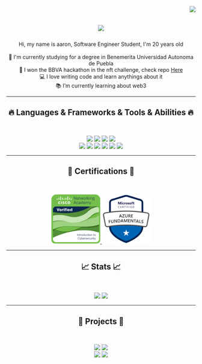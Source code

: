 <img align="right" src="https://visitor-badge.laobi.icu/badge?page_id=rlaaron.rlaaron">

<h1 align="center">
  <a href="https://git.io/typing-svg">
    <img src="https://readme-typing-svg.herokuapp.com/?lines=Hello,+There!+👋;This+is+Aaron....;Nice+to+meet+you!&center=true&size=30">
  </a>
</h1>

<p align="center">
  Hi, my name is aaron, Software Engineer Student, I'm 20 years old 
  <br>
  <br>
  🔬 I'm currently studying for a  degree in Benemerita Universidad Autonoma de Puebla
  <br>
  🎉 I won the BBVA hackathon in the nft challenge, check repo <a href="https://github.com/rlaaron/ACENDANT-BBVA" title="repo">Here</a>
  <br>
  💻 I love writing code and learn anythings about it
  <br>
  📚 I’m currently learning about web3 
</p>

<hr>
<h2 align="center">🔥 Languages & Frameworks & Tools & Abilities 🔥</h2>
<br>
<p align="center">
    <img src = "https://readme-components.vercel.app/api?component=logo&logo=react&text=true&animation=spin&textfill=000000&fill=linear-gradient%2862deg%2C%20%238EC5FC%200%25%2C%20%23E0C3FC%20100%25%29%3B%0A" width="100">
    <img src = "https://readme-components.vercel.app/api?component=logo&logo=node.js&text=true&textfill=000000&fill=linear-gradient%2862deg%2C%20%238EC5FC%200%25%2C%20%23E0C3FC%20100%25%29%3B%0A" width="110">
    <img src = "https://readme-components.vercel.app/api?component=logo&logo=javaScript&text=true&textfill=000000&fill=linear-gradient%2862deg%2C%20%238EC5FC%200%25%2C%20%23E0C3FC%20100%25%29%3B%0A" width="130">
    <img src = "https://readme-components.vercel.app/api?component=logo&logo=microsoftAzure&text=true&textfill=000000&fill=linear-gradient%2862deg%2C%20%238EC5FC%200%25%2C%20%23E0C3FC%20100%25%29%3B%0A" width="155">
    <br>
    <img src = "https://readme-components.vercel.app/api?component=logo&logo=ethereum&text=false&textfill=000000&fill=linear-gradient%2862deg%2C%20%238EC5FC%200%25%2C%20%23E0C3FC%20100%25%29%3B%0A" width="58">
    <img src = "https://readme-components.vercel.app/api?component=logo&logo=css3&text=false&textfill=000000&fill=linear-gradient%2862deg%2C%20%238EC5FC%200%25%2C%20%23E0C3FC%20100%25%29%3B%0A" width="58">
    <img src = "https://readme-components.vercel.app/api?component=logo&logo=html5&text=false&textfill=000000&fill=linear-gradient%2862deg%2C%20%238EC5FC%200%25%2C%20%23E0C3FC%20100%25%29%3B%0A" width="58">
    <img src = "https://readme-components.vercel.app/api?component=logo&logo=git&text=false&textfill=000000&fill=linear-gradient%2862deg%2C%20%238EC5FC%200%25%2C%20%23E0C3FC%20100%25%29%3B%0A" width="58">
    <img src = "https://readme-components.vercel.app/api?component=logo&logo=github&text=false&textfill=000000&fill=linear-gradient%2862deg%2C%20%238EC5FC%200%25%2C%20%23E0C3FC%20100%25%29%3B%0A" width="58">
    <img src = "https://readme-components.vercel.app/api?component=logo&logo=VisualStudioCode&text=false&textfill=000000&fill=linear-gradient%2862deg%2C%20%238EC5FC%200%25%2C%20%23E0C3FC%20100%25%29%3B%0A" width="58">
</p>

<hr>
<h2 align="center">🏅   Certifications  🏅</h2>
<br>
<p align="center">
    <a href = "https://www.credly.com/badges/6e7dd35c-c8c4-49fc-826d-621284ccbf3f/public_url" title = "cybersecurity">
        <img src = "./assets/cybersecurity(1).png" width= "130">
        <tb>
    </a>
    <a href = "https://www.credly.com/badges/c034f9e8-a42d-4f7a-a0d2-8bf44005ea85/public_url">
        <img src = "./assets/fundamentals(1).png" width= "130" >
        <!-- align="right" -->
    </a>
</p>

<hr>
<h2 align="center">📈   Stats  📈</h2>
<br>
<p align = "center">
    <img src = "https://github-readme-stats.vercel.app/api?username=rlaaron&show_icons=true&bg_color=0,9ac5fc,a3c5fc,b9c4fc,c0c4fc,c1c4fc&theme=graywhite" width = "420">
    <img src = "https://github-readme-stats.vercel.app/api/top-langs/?username=rlaaron&hide=jupyter%20notebook&bg_color=0,9ac5fc,a3c5fc,b9c4fc,c0c4fc,c1c4fc&theme=graywhite&layout=compact" width = "350">
    <br>
</p>
    
<hr>
<h2 align="center">💪   Projects  💪</h2>
<br>
<p align = "center">
    <img src = "https://github-readme-stats.vercel.app/api/pin/?username=rlaaron&repo=ACENDANT-BBVA&bg_color=0,9ac5fc,a3c5fc,b9c4fc,c0c4fc,c1c4fc&theme=graywhite" width = "420">
    <img src = "https://github-readme-stats.vercel.app/api/pin/?username=rlaaron&repo=CryptoBlueberry&bg_color=0,9ac5fc,a3c5fc,b9c4fc,c0c4fc,c1c4fc&theme=graywhite" width = "420">
    <br>
    <img src = "https://github-readme-stats.vercel.app/api/pin/?username=rlaaron&repo=discord-mirror&bg_color=0,9ac5fc,a3c5fc,b9c4fc,c0c4fc,c1c4fc&theme=graywhite" width = "420">
    <img src = "https://github-readme-stats.vercel.app/api/pin/?username=rlaaron&repo=info-bot&bg_color=0,9ac5fc,a3c5fc,b9c4fc,c0c4fc,c1c4fc&theme=graywhite" width = "420">
    <!-- ![Aaron github stats](https://github-readme-stats.vercel.app/api?username=rlaaron&show_icons=true&theme=shades-of-purple) -->
</p>


